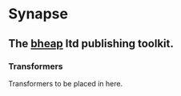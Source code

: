 # Synapse

## The [bheap](http://www.bheap.co.uk) ltd publishing toolkit.

### Transformers

Transformers to be placed in here.
